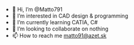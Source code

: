- 👋 Hi, I’m @Matto791
- 👀 I’m interested in CAD design & programming
- 🌱 I’m currently learning CATIA, C#
- 💞️ I’m looking to collaborate on nothing
- 📫 How to reach me matto91@azet.sk
